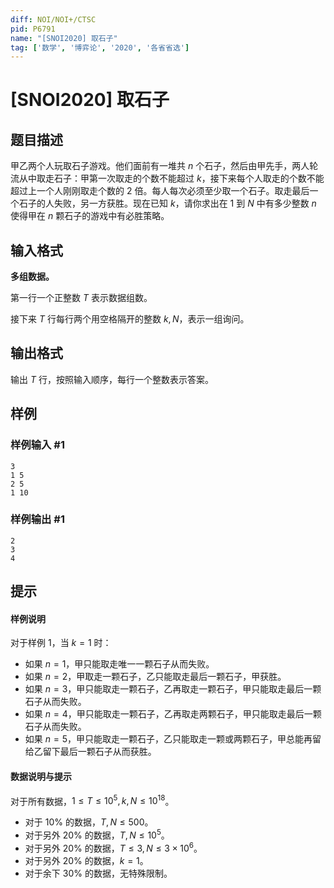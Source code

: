 ```yaml
---
diff: NOI/NOI+/CTSC
pid: P6791
name: "[SNOI2020] 取石子"
tag: ['数学', '博弈论', '2020', '各省省选']
---
```

# [SNOI2020] 取石子
## 题目描述

甲乙两个人玩取石子游戏。他们面前有一堆共 $n$ 个石子，然后由甲先手，两人轮流从中取走石子：甲第一次取走的个数不能超过 $k$，接下来每个人取走的个数不能超过上一个人刚刚取走个数的 $2$ 倍。每人每次必须至少取一个石子。取走最后一个石子的人失败，另一方获胜。现在已知 $k$，请你求出在 $1$ 到 $N$ 中有多少整数 $n$ 使得甲在 $n$ 颗石子的游戏中有必胜策略。
## 输入格式

**多组数据。**

第一行一个正整数 $T$ 表示数据组数。

接下来 $T$ 行每行两个用空格隔开的整数 $k,N$，表示一组询问。
## 输出格式

输出 $T$ 行，按照输入顺序，每行一个整数表示答案。
## 样例

### 样例输入 #1
```
3
1 5
2 5
1 10
```
### 样例输出 #1
```
2
3
4
```
## 提示

#### 样例说明

对于样例 $1$，当 $k=1$ 时：

- 如果 $n=1$，甲只能取走唯一一颗石子从而失败。
- 如果 $n=2$，甲取走一颗石子，乙只能取走最后一颗石子，甲获胜。
- 如果 $n=3$，甲只能取走一颗石子，乙再取走一颗石子，甲只能取走最后一颗石子从而失败。
- 如果 $n=4$，甲只能取走一颗石子，乙再取走两颗石子，甲只能取走最后一颗石子从而失败。
- 如果 $n=5$，甲只能取走一颗石子，乙只能取走一颗或两颗石子，甲总能再留给乙留下最后一颗石子从而获胜。

#### 数据说明与提示

对于所有数据，$1 \le T \le 10^5,k,N \le 10^{18}$。

- 对于 $10\%$ 的数据，$T,N \le 500$。
- 对于另外 $20\%$ 的数据，$T,N \le 10^5$。
- 对于另外 $20\%$ 的数据，$T \le 3,N \le 3 \times 10^6$。
- 对于另外 $20\%$ 的数据，$k=1$。
- 对于余下 $30\%$ 的数据，无特殊限制。

